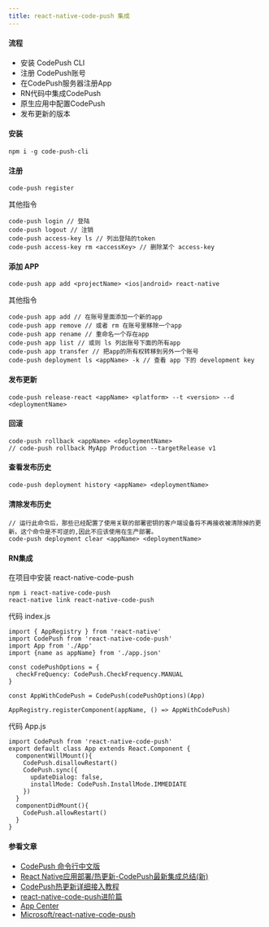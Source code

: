 ```yaml
---
title: react-native-code-push 集成
---
```


#### 流程

- 安装 CodePush CLI
- 注册 CodePush账号
- 在CodePush服务器注册App
- RN代码中集成CodePush
- 原生应用中配置CodePush
- 发布更新的版本

#### 安装

```
npm i -g code-push-cli
```

#### 注册

```
code-push register
```
其他指令
```
code-push login // 登陆
code-push logout // 注销
code-push access-key ls // 列出登陆的token
code-push access-key rm <accessKey> // 删除某个 access-key
```

#### 添加 APP

```
code-push app add <projectName> <ios|android> react-native
```
其他指令
```
code-push app add // 在账号里面添加一个新的app
code-push app remove // 或者 rm 在账号里移除一个app
code-push app rename // 重命名一个存在app
code-push app list // 或则 ls 列出账号下面的所有app
code-push app transfer // 把app的所有权转移到另外一个账号
code-push deployment ls <appName> -k // 查看 app 下的 development key
```

#### 发布更新

```
code-push release-react <appName> <platform> --t <version> --d <deploymentName>
```

#### 回滚
```
code-push rollback <appName> <deploymentName>
// code-push rollback MyApp Production --targetRelease v1
```

#### 查看发布历史
```
code-push deployment history <appName> <deploymentName>
```

#### 清除发布历史
```
// 运行此命令后，那些已经配置了使用关联的部署密钥的客户端设备将不再接收被清除掉的更新。这个命令是不可逆的,因此不应该使用在生产部署。
code-push deployment clear <appName> <deploymentName>
```

#### RN集成

在项目中安装 react-native-code-push
```
npm i react-native-code-push
react-native link react-native-code-push
```
代码 index.js
```
import { AppRegistry } from 'react-native'
import CodePush from 'react-native-code-push'
import App from './App'
import {name as appName} from './app.json'

const codePushOptions = {
  checkFreQuency: CodePush.CheckFrequency.MANUAL
}

const AppWithCodePush = CodePush(codePushOptions)(App)

AppRegistry.registerComponent(appName, () => AppWithCodePush)
```
代码 App.js
```
import CodePush from 'react-native-code-push'
export default class App extends React.Component {
  componentWillMount(){
    CodePush.disallowRestart()
    CodePush.sync({
      updateDialog: false,
      installMode: CodePush.InstallMode.IMMEDIATE
    })
  }
  componentDidMount(){
    CodePush.allowRestart()
  }
}
```

#### 参看文章
- [CodePush 命令行中文版](https://github.com/microsoft/code-push/blob/master/cli/README-cn.md)
- [React Native应用部署/热更新-CodePush最新集成总结(新)](https://github.com/crazycodeboy/RNStudyNotes/tree/master/React%20Native%E5%BA%94%E7%94%A8%E9%83%A8%E7%BD%B2%E3%80%81%E7%83%AD%E6%9B%B4%E6%96%B0-CodePush%E6%9C%80%E6%96%B0%E9%9B%86%E6%88%90%E6%80%BB%E7%BB%93#%E9%9B%86%E6%88%90codepush-sdk)
- [CodePush热更新详细接入教程](https://www.jianshu.com/p/6a5e00d22723)
- [react-native-code-push进阶篇](https://www.jianshu.com/p/6e96c6038d80)
- [App Center](https://appcenter.ms)
- [Microsoft/react-native-code-push](https://github.com/Microsoft/react-native-code-push)